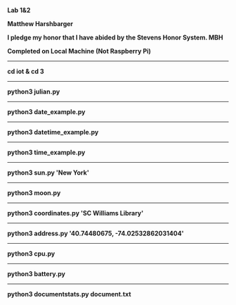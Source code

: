 **Lab 1&2**

**Matthew Harshbarger**

**I pledge my honor that I have abided by the Stevens Honor System. MBH**

**Completed on Local Machine (Not Raspberry Pi)**

---
**cd iot & cd 3**

---
**python3 julian.py**

---
**python3 date_example.py**

---
**python3 datetime_example.py**

---
**python3 time_example.py**

---
**python3 sun.py 'New York'**

---
**python3 moon.py**

---
**python3 coordinates.py 'SC Williams Library'**

---
**python3 address.py '40.74480675, -74.02532862031404'**

---
**python3 cpu.py**

---
**python3 battery.py**

---
**python3 documentstats.py document.txt**
